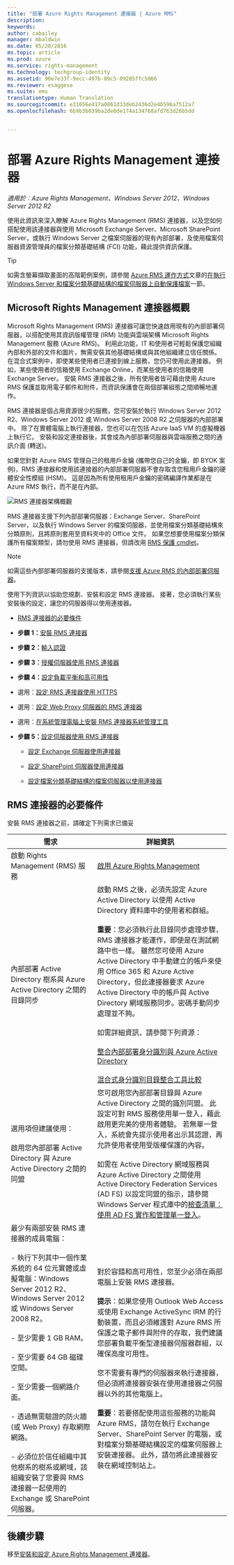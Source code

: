 ```yaml
---
title: "部署 Azure Rights Management 連接器 | Azure RMS"
description: 
keywords: 
author: cabailey
manager: mbaldwin
ms.date: 05/20/2016
ms.topic: article
ms.prod: azure
ms.service: rights-management
ms.technology: techgroup-identity
ms.assetid: 90e7e33f-9ecc-497b-89c5-09205ffc5066
ms.reviewer: esaggese
ms.suite: ems
translationtype: Human Translation
ms.sourcegitcommit: e31656e417a0861d33deb2436d2e4b596a7512a7
ms.openlocfilehash: 6b9b3b039ba2de0de174a134768afd763d26b5dd


---
```


# 部署 Azure Rights Management 連接器

*適用於︰Azure Rights Management、Windows Server 2012、Windows Server 2012 R2*

使用此資訊來深入瞭解 Azure Rights Management (RMS) 連接器，以及您如何搭配使用該連接器與使用 Microsoft Exchange Server、Microsoft SharePoint Server，或執行 Windows Server 之檔案伺服器的現有內部部署，及使用檔案伺服器資源管理員的檔案分類基礎結構 (FCI) 功能，藉此提供資訊保護。

> [!TIP]
> 如需含螢幕擷取畫面的高階範例案例，請參閱 [Azure RMS 運作方式](../understand-explore/what-admins-users-see.md)文章的[在執行 Windows Server 和檔案分類基礎結構的檔案伺服器上自動保護檔案](../understand-explore/what-admins-users-see.md#automatically-protecting-files-on-file-servers-running-windows-server-and-file-classification-infrastructure)一節。

## Microsoft Rights Management 連接器概觀
Microsoft Rights Management (RMS) 連接器可讓您快速啟用現有的內部部署伺服器，以搭配使用其資訊版權管理 (IRM) 功能與雲端架構 Microsoft Rights Management 服務 (Azure RMS)。 利用此功能，IT 和使用者可輕鬆保護您組織內部和外部的文件和圖片，無需安裝其他基礎結構或與其他組織建立信任關係。 在混合式案例中，即使某些使用者已連接到線上服務，您仍可使用此連接器。 例如，某些使用者的信箱使用 Exchange Online，而某些使用者的信箱使用 Exchange Server。 安裝 RMS 連接器之後，所有使用者皆可藉由使用 Azure RMS 保護並取用電子郵件和附件，而資訊保護會在兩個部署組態之間順暢地運作。

RMS 連接器是個占用資源很少的服務，您可安裝於執行 Windows Server 2012 R2、Windows Server 2012 或 Windows Server 2008 R2 之伺服器的內部部署中。 除了在實體電腦上執行連接器，您也可以在包括 Azure IaaS VM 的虛擬機器上執行它。 安裝和設定連接器後，其會成為內部部署伺服器與雲端服務之間的通訊介面 (轉送)。

如果您針對 Azure RMS 管理自己的租用戶金鑰 (攜帶您自己的金鑰，即 BYOK 案例)，RMS 連接器和使用該連接器的內部部署伺服器不會存取含您租用戶金鑰的硬體安全性模組 (HSM)。 這是因為所有使用租用戶金鑰的密碼編譯作業都是在 Azure RMS 執行，而不是在內部。

![RMS 連接器架構概觀](../media/RMS_connector.png)

RMS 連接器支援下列內部部署伺服器：Exchange Server、SharePoint Server，以及執行 Windows Server 的檔案伺服器，並使用檔案分類基礎結構來分類原則，且將原則套用至資料夾中的 Office 文件。 如果您想要使用檔案分類保護所有檔案類型，請勿使用 RMS 連接器，但請改用 [RMS 保護 cmdlet](https://msdn.microsoft.com/library/azure/mt433195.aspx)。

> [!NOTE]
> 如需這些內部部署伺服器的支援版本，請參閱[支援 Azure RMS 的內部部署伺服器](..\get-started\requirements-servers.md)。

使用下列資訊以協助您規劃、安裝和設定 RMS 連接器。 接著，您必須執行某些安裝後的設定，讓您的伺服器得以使用連接器。

-   [RMS 連接器的必要條件](deploy-rms-connector.md#prerequisites-for-the-rms-connector)

-   **步驟 1：**[安裝 RMS 連接器](install-configure-rms-connector.md#installing-the-rms-connector)

-   **步驟 2：**[輸入認證](install-configure-rms-connector.md#entering-credentials)

-   **步驟 3：**[授權伺服器使用 RMS 連接器](install-configure-rms-connector.md#authorizing-servers-to-use-the-rms-connector)

-   **步驟 4：**[設定負載平衡和高可用性](install-configure-rms-connector.md#configuring-load-balancing-and-high-availability)

-   選用：[設定 RMS 連接器使用 HTTPS](install-configure-rms-connector.md#configuring-the-rms-connector-to-use-https)

-   選用：[設定 Web Proxy 伺服器的 RMS 連接器](install-configure-rms-connector.md#configuring-the-rms-connector-for-a-web-proxy-server)

-   選用：[在系統管理電腦上安裝 RMS 連接器系統管理工具](install-configure-rms-connector.md#installing-the-rms-connector-administration-tool-on-administrative-computers)

-   **步驟 5：**[設定伺服器使用 RMS 連接器](configure-servers-rms-connector.md)

    -   [設定 Exchange 伺服器使用連接器](configure-servers-rms-connector.md#configuring-an-exchange-server-to-use-the-connector)

    -   [設定 SharePoint 伺服器使用連接器](configure-servers-rms-connector.md#configuring-a-sharepoint-server-to-use-the-connector)

    -   [設定檔案分類基礎結構的檔案伺服器以使用連接器](configure-servers-rms-connector.md#configuring-a-file-server-for-file-classification-infrastructure-to-use-the-connector)


## RMS 連接器的必要條件
安裝 RMS 連接器之前，請確定下列需求已備妥

|需求|詳細資訊|
|---------------|--------------------|
|啟動 Rights Management (RMS) 服務|[啟用 Azure Rights Management](activate-service.md)|
|內部部署 Active Directory 樹系與 Azure Active Directory 之間的目錄同步|啟動 RMS 之後，必須先設定 Azure Active Directory 以使用 Active Directory 資料庫中的使用者和群組。<br /><br />**重要**：您必須執行此目錄同步處理步驟，RMS 連接器才能運作，即使是在測試網路中也一樣。 雖然您可使用 Azure Active Directory 中手動建立的帳戶來使用 Office 365 和 Azure Active Directory，但此連接器要求 Azure Active Directory 中的帳戶與 Active Directory 網域服務同步。密碼手動同步處理並不夠。<br /><br />如需詳細資訊，請參閱下列資源：<br /><br />[整合內部部署身分識別與 Azure Active Directory](/active-directory/active-directory-aadconnect)<br /><br />[混合式身分識別目錄整合工具比較](/active-directory/active-directory-hybrid-identity-design-considerations-tools-comparison)|
|選用項但建議使用：<br /><br />啟用您內部部署 Active Directory 與 Azure Active Directory 之間的同盟|您可啟用您內部部署目錄與 Azure Active Directory 之間的識別同盟。 此設定可對 RMS 服務使用單一登入，藉此啟用更完美的使用者體驗。 若無單一登入，系統會先提示使用者出示其認證，再允許使用者使用受版權保護的內容。<br /><br />如需在 Active Directory 網域服務與 Azure Active Directory 之間使用 Active Directory Federation Services (AD FS) 以設定同盟的指示，請參閱 Windows Server 程式庫中的[檢查清單：使用 AD FS 實作和管理單一登入](http://technet.microsoft.com/library/jj205462.aspx)。|
|最少有兩部安裝 RMS 連接器的成員電腦：<br /><br />- 執行下列其中一個作業系統的 64 位元實體或虛擬電腦：Windows Server 2012 R2、Windows Server 2012 或 Windows Server 2008 R2。<br /><br />- 至少需要 1 GB RAM。<br /><br />- 至少需要 64 GB 磁碟空間。<br /><br />- 至少需要一個網路介面。<br /><br />- 透過無需驗證的防火牆 (或 Web Proxy) 存取網際網路。<br /><br />- 必須位於信任組織中其他樹系的樹系或網域，該組織安裝了您要與 RMS 連接器一起使用的 Exchange 或 SharePoint 伺服器。|對於容錯和高可用性，您至少必須在兩部電腦上安裝 RMS 連接器。<br /><br />**提示**：如果您使用 Outlook Web Access 或使用 Exchange ActiveSync IRM 的行動裝置，而且必須維護對 Azure RMS 所保護之電子郵件與附件的存取，我們建議您部署負載平衡型連接器伺服器群組，以確保高度可用性。<br /><br />您不需要有專門的伺服器來執行連接器，但必須將連接器安裝在使用連接器之伺服器以外的其他電腦上。<br /><br />**重要**：若要搭配使用這些服務的功能與 Azure RMS，請勿在執行 Exchange Server、SharePoint Server 的電腦，或對檔案分類基礎結構設定的檔案伺服器上安裝連接器。 此外，請勿將此連接器安裝在網域控制站上。|

## 後續步驟

移至[安裝和設定 Azure Rights Management 連接器](install-configure-rms-connector.md)。


<!--HONumber=Jul16_HO3-->


